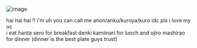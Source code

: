  ![image](https://github.com/user-attachments/assets/83f34133-4ca5-4552-9295-3b6cbf473d7f)

hai hai hai !! i'm uh you can call me anon/anku/kuroya/kuro idc pls i love my oc                                                             
i eat hanta sero for breakfast denki kamiinari for lunch and ojiro mashirao for dinner (dinner is the best plate guys trust)
